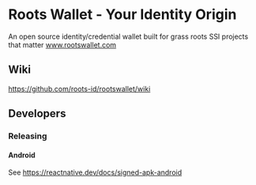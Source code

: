 # Roots Wallet - Your Identity Origin
An open source identity/credential wallet built for grass roots SSI projects that matter
www.rootswallet.com

## Wiki
https://github.com/roots-id/rootswallet/wiki

## Developers
### Releasing
#### Android
See https://reactnative.dev/docs/signed-apk-android
